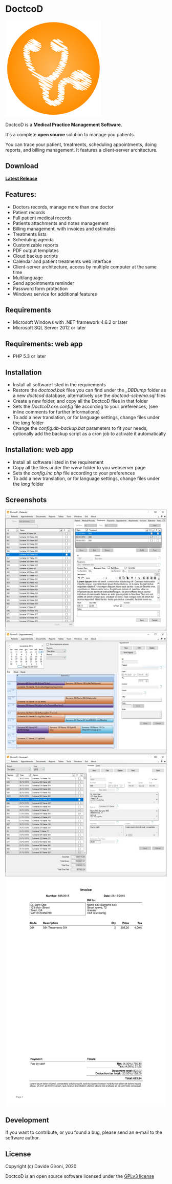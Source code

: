 # DoctcoD


![DoctcoD](Raw/ico_doctcod.png?raw=true)


DoctcoD is a **Medical Practice Management Software**.

It's a complete **open source** solution to manage you patients.

You can trace your patient, treatments, scheduling appointments, doing reports, and billing management.
It features a client-server architecture.

## Download

**[Latest Release](../../releases/latest)**


## Features:

* Doctors records, manage more than one doctor
* Patient records
* Full patient medical records
* Patients attachments and notes management
* Billing management, with invoices and estimates
* Treatments lists
* Scheduling agenda
* Customizable reports
* PDF output templates
* Cloud backup scripts
* Calendar and patient treatments web interface
* Client-server architecture, access by multiple computer at the same time
* Multilanguage
* Send appointments reminder
* Password form protection
* Windows service for additional features


## Requirements

* Microsoft Windows with .NET framework 4.6.2 or later
* Microsoft SQL Server 2012 or later


## Requirements: web app

* PHP 5.3 or later


## Installation

* Install all software listed in the requirements
* Restore the *doctcod.bak* files you can find under the *_DBDump* folder as a new *doctcod* database, alternatively use the *doctcod-schema.sql* files
* Create a new folder, and copy all the DoctcoD files in that folder
* Sets the *DoctcoD.exe.config* file according to your preferences, (see inline comments for further informations)
* To add a new translation, or for language settings, change files under the *lang* folder
* Change the *config.db-backup.bat* parameters to fit your needs, optionally add the backup script
  as a cron job to activate it automatically


## Installation: web app

* Install all software listed in the requirement
* Copy all the files under the *www* folder to you webserver page
* Sets the *config.inc.php* file according to your preferences
* To add a new translation, or for language settings, change files under the *lang* folder


## Screenshots

![Patient Treatments](Raw/doctcod-medical_practice_software-patients_treatments.jpg?raw=true)
![Appointments](Raw/doctcod-medical_practice_software-appointments.jpg?raw=true)
![Invoice](Raw/doctcod-medical_practice_software-invoice.jpg?raw=true)
![PDF Invoice](Raw/doctcod-medical_practice_software-PDF_invoice.jpg?raw=true)


## Development

If you want to contribute, or you found a bug, please send an e-mail to the software author.


## License

Copyright (c) Davide Gironi, 2020

DoctcoD is an open source software licensed under the [GPLv3 license](http://opensource.org/licenses/GPL-3.0)